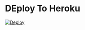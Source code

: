# DEploy To Heroku
[![Deploy](https://www.herokucdn.com/deploy/button.svg)](https://heroku.com/deploy?template=https://github.com/JoseGamer0526/Bots)
